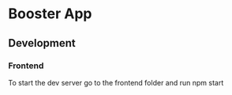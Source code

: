 # Booster App

## Development
### Frontend

To start the dev server go to the frontend folder and run npm start